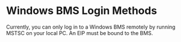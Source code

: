 # Windows BMS Login Methods<a name="EN-US_TOPIC_0097289761"></a>

Currently, you can only log in to a Windows BMS remotely by running MSTSC on your local PC. An EIP must be bound to the BMS.

